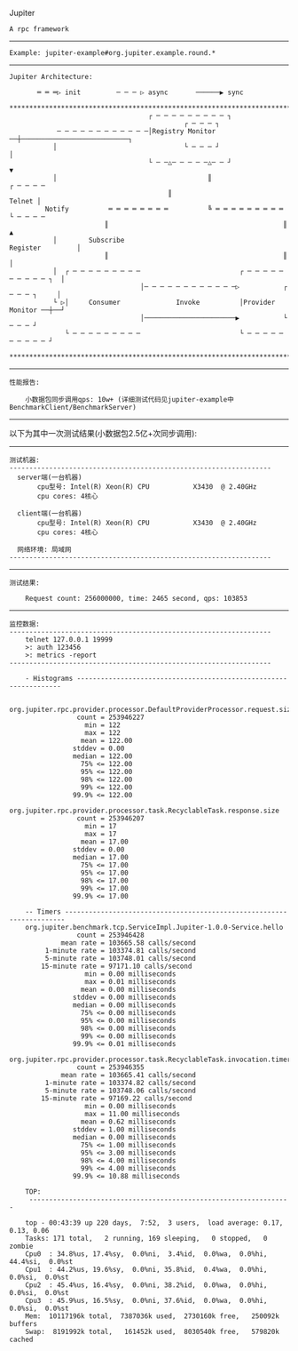 Jupiter

    A rpc framework

  -------------------------------------------------------------------------------------------------------

    Example: jupiter-example#org.jupiter.example.round.*

  -------------------------------------------------------------------------------------------------------

    Jupiter Architecture:

           ═ ═ ═▷ init         ─ ─ ─ ▷ async       ──────▶ sync
      ***************************************************************************************************
                                       ┌ ─ ─ ─ ─ ─ ─ ─ ─ ─ ┐
                                                ┌ ─ ─ ─ ┐
                ─ ─ ─ ─ ─ ─ ─ ─ ─ ─ ─ ─│Registry Monitor ──┼───────────────────────────┐
               │                                └ ─ ─ ─ ┘                              │
                                       └ ─ ─△─ ─ ─ ─ ─△─ ─ ┘                           ▼
               │                                      ║                           ┌ ─ ─ ─ ─
                                            ║                                       Telnet │
             Notify          ═ ═ ═ ═ ═ ═ ═ ═          ╚ ═ ═ ═ ═ ═ ═ ═ ═ ═         └ ─ ─ ─ ─
                            ║                                            ║             ▲
               │        Subscribe                                     Register         │
                            ║                                            ║             │
               │  ┌ ─ ─ ─ ─ ─ ─ ─ ─ ─                         ┌ ─ ─ ─ ─ ─ ─ ─ ─ ─ ─ ┐  │
                                     │─ ─ ─ ─ ─ ─ ─ ─ ─ ─ ─ ─▷           ┌ ─ ─ ─ ┐     │
               └ ▷│     Consumer              Invoke          │Provider   Monitor ──┼──┘
                                     │───────────────────────▶           └ ─ ─ ─ ┘
                  └ ─ ─ ─ ─ ─ ─ ─ ─ ─                         └ ─ ─ ─ ─ ─ ─ ─ ─ ─ ─ ┘
      ***************************************************************************************************

  -------------------------------------------------------------------------------------------------------

    性能报告:

        小数据包同步调用qps: 10w+ (详细测试代码见jupiter-example中BenchmarkClient/BenchmarkServer)

  -------------------------------------------------------------------------------------------------------

以下为其中一次测试结果(小数据包2.5亿+次同步调用):

  -------------------------------------------------------------------------------------------------------

    测试机器:
    ------------------------------------------------------------------
      server端(一台机器)
           cpu型号: Intel(R) Xeon(R) CPU           X3430  @ 2.40GHz
           cpu cores: 4核心

      client端(一台机器)
           cpu型号: Intel(R) Xeon(R) CPU           X3430  @ 2.40GHz
           cpu cores: 4核心

      网络环境: 局域网
    ------------------------------------------------------------------

  ------------------------------------------------------------------------------------------------------

    测试结果:

        Request count: 256000000, time: 2465 second, qps: 103853

  ------------------------------------------------------------------------------------------------------

    监控数据:
    ------------------------------------------------------------------
        telnet 127.0.0.1 19999
        >: auth 123456
        >: metrics -report
    ------------------------------------------------------------------

        - Histograms ------------------------------------------------------------------

        org.jupiter.rpc.provider.processor.DefaultProviderProcessor.request.size
                     count = 253946227
                       min = 122
                       max = 122
                      mean = 122.00
                    stddev = 0.00
                    median = 122.00
                      75% <= 122.00
                      95% <= 122.00
                      98% <= 122.00
                      99% <= 122.00
                    99.9% <= 122.00
        org.jupiter.rpc.provider.processor.task.RecyclableTask.response.size
                     count = 253946207
                       min = 17
                       max = 17
                      mean = 17.00
                    stddev = 0.00
                    median = 17.00
                      75% <= 17.00
                      95% <= 17.00
                      98% <= 17.00
                      99% <= 17.00
                    99.9% <= 17.00

        -- Timers ----------------------------------------------------------------------
        org.jupiter.benchmark.tcp.ServiceImpl.Jupiter-1.0.0-Service.hello
                     count = 253946428
                 mean rate = 103665.58 calls/second
             1-minute rate = 103374.81 calls/second
             5-minute rate = 103748.01 calls/second
            15-minute rate = 97171.10 calls/second
                       min = 0.00 milliseconds
                       max = 0.01 milliseconds
                      mean = 0.00 milliseconds
                    stddev = 0.00 milliseconds
                    median = 0.00 milliseconds
                      75% <= 0.00 milliseconds
                      95% <= 0.00 milliseconds
                      98% <= 0.00 milliseconds
                      99% <= 0.00 milliseconds
                    99.9% <= 0.01 milliseconds
        org.jupiter.rpc.provider.processor.task.RecyclableTask.invocation.timer
                     count = 253946355
                 mean rate = 103665.41 calls/second
             1-minute rate = 103374.82 calls/second
             5-minute rate = 103748.06 calls/second
            15-minute rate = 97169.22 calls/second
                       min = 0.00 milliseconds
                       max = 11.00 milliseconds
                      mean = 0.62 milliseconds
                    stddev = 1.00 milliseconds
                    median = 0.00 milliseconds
                      75% <= 1.00 milliseconds
                      95% <= 3.00 milliseconds
                      98% <= 4.00 milliseconds
                      99% <= 4.00 milliseconds
                    99.9% <= 10.88 milliseconds

        TOP:
        ￼------------------------------------------------------------------

        top - 00:43:39 up 220 days,  7:52,  3 users,  load average: 0.17, 0.13, 0.06
        Tasks: 171 total,   2 running, 169 sleeping,   0 stopped,   0 zombie
        Cpu0  : 34.8%us, 17.4%sy,  0.0%ni,  3.4%id,  0.0%wa,  0.0%hi, 44.4%si,  0.0%st
        Cpu1  : 44.2%us, 19.6%sy,  0.0%ni, 35.8%id,  0.4%wa,  0.0%hi,  0.0%si,  0.0%st
        Cpu2  : 45.4%us, 16.4%sy,  0.0%ni, 38.2%id,  0.0%wa,  0.0%hi,  0.0%si,  0.0%st
        Cpu3  : 45.9%us, 16.5%sy,  0.0%ni, 37.6%id,  0.0%wa,  0.0%hi,  0.0%si,  0.0%st
        Mem:  10117196k total,  7387036k used,  2730160k free,   250092k buffers
        Swap:  8191992k total,   161452k used,  8030540k free,   579820k cached
